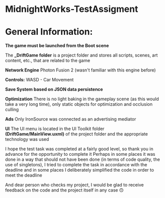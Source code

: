 # MidnightWorks-TestAssigment
 
# General Information:
**The game must be launched from the Boot scene**

The **_DriftGame folder** is a project folder and stores all scripts, scenes, art content, etc., that are related to the game

**Network Engine**
Photon Fusion 2 (wasn't familiar with this engine before)

**Controls:**
WASD - Car Movement

**Save System based on JSON data persistence**

**Optimization**
There is no light baking in the gameplay scene (as this would take a very long time), only static objects for optimization and occlusion culling

**Ads**
Only IronSource was connected as an advertising mediator

**UI**
The UI menu is located in the UI Toolkit folder **(DriftGame/MainView.uxml)** of the project folder and the appropriate technology was used

I hope the test task was completed at a fairly good level, so thank you in advance for the opportunity to complete it
Perhaps in some places it was done in a way that should not have been done (in terms of code quality, the use of singletons), I tried to complete the task in accordance with the deadline and in some places I deliberately simplified the code in order to meet the deadline

And dear person who checks my project, I would be glad to receive feedback on the code and the project itself in any case 🙃
